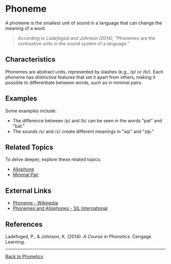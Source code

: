 # Phoneme

A phoneme is the smallest unit of sound in a language that can change the meaning of a word.

> *According to Ladefoged and Johnson (2014)*, "Phonemes are the contrastive units in the sound system of a language."

## Characteristics

Phonemes are abstract units, represented by slashes (e.g., /p/ or /b/). Each phoneme has distinctive features that set it apart from others, making it possible to differentiate between words, such as in minimal pairs.

## Examples

Some examples include:

- The difference between /p/ and /b/ can be seen in the words "pat" and "bat."
- The sounds /s/ and /z/ create different meanings in "sip" and "zip."

## Related Topics

To delve deeper, explore these related topics:

- [Allophone](../Phonology/Allophone.md)
- [Minimal Pair](Minimal-Pair.md)

## External Links

- [Phoneme - Wikipedia](https://en.wikipedia.org/wiki/Phoneme)
- [Phonemes and Allophones - SIL International](https://glossary.sil.org/term/phoneme)

## References

Ladefoged, P., & Johnson, K. (2014). *A Course in Phonetics*. Cengage Learning.

---

[Back to Phonetics](README.md)
